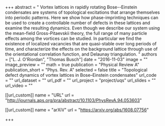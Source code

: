 +++
abstract = " Vortex lattices in rapidly rotating Bose--Einstein condensates are systems of topological excitations that arrange themselves into periodic patterns. Here we show how phase-imprinting techniques can be used to create a controllable number of defects in these lattices and examine the resulting dynamics. Even though we describe our system using the mean-field Gross-Pitaevskii theory, the full range of many particle effects among the vortices can be studied. In particular we find the existence of localized vacancies that are quasi-stable over long periods of time, and characterize the effects on the background lattice through use of the orientational correlation function, and Delaunay triangulation. "
authors = ["L. J. O'Riordan", "Thomas Busch"]
date = "2016-11-03"
image = ""
image_preview = ""
math = true
publication = "Physical Review A"
publication_short = "Phys. Rev. A"
selected = false
title = "Topological defect dynamics of vortex lattices in Bose–Einstein condensates"
url_code = ""
url_dataset = ""
url_pdf = ""
url_project = "project/uqs"
url_slides = ""
url_video = ""

[[url_custom]]
name = "URL"
url = "http://journals.aps.org/pra/abstract/10.1103/PhysRevA.94.053603"

[[url_custom]]
name = "arXiV"
url = "https://arxiv.org/abs/1608.07756"

+++
